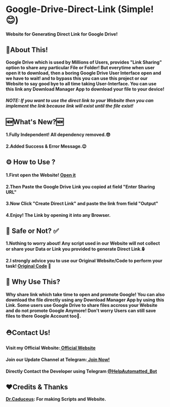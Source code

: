 # Google-Drive-Direct-Link (Simple!😊)
<b>Website for Generating Direct Link for Google Drive!</b>
<h2>📇About This!</h2>
<p><b>Google Drive which is used by Millions of Users, provides "Link Sharing" option to share any particular File or Folder! But everytime when user open it to download, then a boring Google Drive User Interface open and we have to wait! and to bypass this you can use this project or our Website to say good bye to all time taking User-Interface. You can use this link any Download Manager App to download your file to your device!</b></p>
<h5><b><i>NOTE: If you want to use the direct link to your Website then you can implement the link because link will exist until the file exist!</i></b></h5>
<h2>🆕What's New?🆕</h2>
<h4><b>1.Fully Independent! All dependency removed.😎</b></h4>
<h4><b>2.Added Success & Error Message.😉</b></h4>
<h2>⚙️ How to Use ?</h2>
<h4><b>1.First open the Website! <a href="">Open it</a></b></h4>
<h4><b>2.Then Paste the Google Drive Link you copied at field "Enter Sharing URL"</b></h4>
<h4><b>3.Now Click "Create Direct Link" and paste the link from field "Output"</b></h4>
<h4><b>4.Enjoy! The Link by opening it into any Browser.</b></h4>
<h2>🔐 Safe or Not? ✅</h2>
<p><b>1.Nothing to worry about! Any script used in our Website will not collect or share your Data or Link you provided to generate Direct Link.🔒</b></p>
<p><b>2.I strongly advice you to use our Original Website/Code to perform your task! <a href="https://github.com/TheCaduceus/Google-Drive-Direct-Link">Original Code</a> 🔑</b></p>
<h2>🤔 Why Use This?</h2>
<h4><b>Why share link which take time to open and promote Google! You can also download the file directly using any Download Manager App by using this Link. Some users use Google Drive to share files accross your Website and do not promote Google Anymore! Don't worry Users can still save files to there Google Account too🤩.</b></h4>
<h2>⛑Contact Us!</h2>
<h4><b>Visit my Official Website:<a href="https://www.caduceus.ml/"> Official Website</a></b></h4>
<h4><b>Join our Update Channel at Telegram:<a href="https://telegram.me/TheCaduceusUPDATE"> Join Now!</b></a>
<h4><b>Directly Contact the Developer using Telegram <a href="https://telegram.me/HelpAutomatted_Bot">@HelpAutomatted_Bot</a></b></h4>
<h2>❤️Credits & Thanks</h2>
<p><b><a href="https://github.com/TheCaduceus">Dr.Caduceus</a>: For making Scripts and Website.</b></p>
